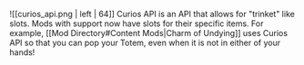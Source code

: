 ![[curios_api.png | left | 64]] 
Curios API is an API that allows for "trinket" like slots. Mods with support now have slots for their specific items. For example, [[Mod Directory#Content Mods|Charm of Undying]] uses Curios API so that you can pop your Totem, even when it is not in either of your hands!
